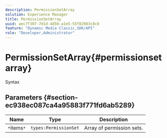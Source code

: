 ```yaml
---
description: PermissionSetArray
solution: Experience Manager
title: PermissionSetArray
uuid: aec7f307-7d1d-4d56-a1e5-55f82983c8c8
feature: "Dynamic Media Classic,SDK/API"
role: "Developer,Administrator"
---
```


# PermissionSetArray{#permissionsetarray}

 Syntax 

## Parameters {#section-ec938ec087ca4a95883f771fd6ab5289}

|  Name  | Type  | Description  |
|---|---|---|
|  `*`items`*`  | `types:PermissionSet`  | Array of permission sets.  |

